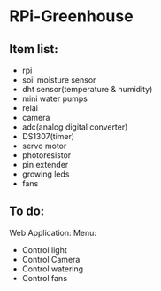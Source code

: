 # RPi-Greenhouse
## Item list:
* rpi 
* soil moisture sensor
* dht sensor(temperature & humidity)
* mini water pumps
* relai
* camera
* adc(analog digital converter)
* DS1307(timer)
* servo motor
* photoresistor
* pin extender
* growing leds
* fans

## To do:
Web Application:
Menu: 
* Control light
* Control Camera
* Control watering
* Control fans
              
